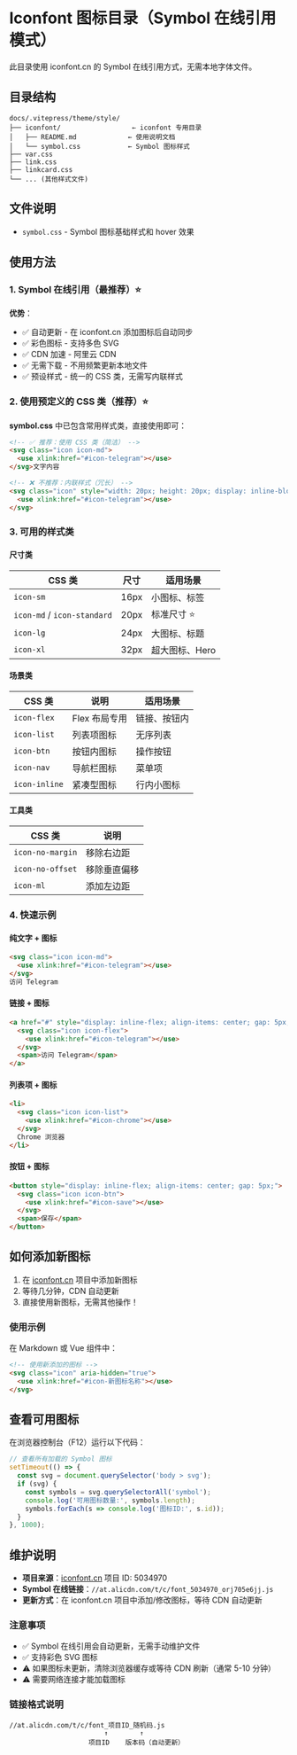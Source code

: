 # Iconfont 图标目录（Symbol 在线引用模式）

此目录使用 iconfont.cn 的 Symbol 在线引用方式，无需本地字体文件。

## 目录结构

```
docs/.vitepress/theme/style/
├── iconfont/                  ← iconfont 专用目录
│   ├── README.md             ← 使用说明文档
│   └── symbol.css            ← Symbol 图标样式
├── var.css
├── link.css
├── linkcard.css
└── ... (其他样式文件)
```

## 文件说明

- `symbol.css` - Symbol 图标基础样式和 hover 效果

## 使用方法

### 1. Symbol 在线引用（最推荐）⭐

**优势**：
- ✅ 自动更新 - 在 iconfont.cn 添加图标后自动同步
- ✅ 彩色图标 - 支持多色 SVG
- ✅ CDN 加速 - 阿里云 CDN
- ✅ 无需下载 - 不用频繁更新本地文件
- ✅ 预设样式 - 统一的 CSS 类，无需写内联样式

### 2. 使用预定义的 CSS 类（推荐）⭐

**symbol.css** 中已包含常用样式类，直接使用即可：

```html
<!-- ✅ 推荐：使用 CSS 类（简洁） -->
<svg class="icon icon-md">
  <use xlink:href="#icon-telegram"></use>
</svg>文字内容

<!-- ❌ 不推荐：内联样式（冗长） -->
<svg class="icon" style="width: 20px; height: 20px; display: inline-block; ...">
  <use xlink:href="#icon-telegram"></use>
</svg>
```

### 3. 可用的样式类

#### 尺寸类

| CSS 类 | 尺寸 | 适用场景 |
|--------|------|----------|
| `icon-sm` | 16px | 小图标、标签 |
| `icon-md` / `icon-standard` | 20px | 标准尺寸 ⭐ |
| `icon-lg` | 24px | 大图标、标题 |
| `icon-xl` | 32px | 超大图标、Hero |

#### 场景类

| CSS 类 | 说明 | 适用场景 |
|--------|------|----------|
| `icon-flex` | Flex 布局专用 | 链接、按钮内 |
| `icon-list` | 列表项图标 | 无序列表 |
| `icon-btn` | 按钮内图标 | 操作按钮 |
| `icon-nav` | 导航栏图标 | 菜单项 |
| `icon-inline` | 紧凑型图标 | 行内小图标 |

#### 工具类

| CSS 类 | 说明 |
|--------|------|
| `icon-no-margin` | 移除右边距 |
| `icon-no-offset` | 移除垂直偏移 |
| `icon-ml` | 添加左边距 |

### 4. 快速示例

#### 纯文字 + 图标
```html
<svg class="icon icon-md">
  <use xlink:href="#icon-telegram"></use>
</svg>
访问 Telegram
```

#### 链接 + 图标
```html
<a href="#" style="display: inline-flex; align-items: center; gap: 5px;">
  <svg class="icon icon-flex">
    <use xlink:href="#icon-telegram"></use>
  </svg>
  <span>访问 Telegram</span>
</a>
```

#### 列表项 + 图标
```html
<li>
  <svg class="icon icon-list">
    <use xlink:href="#icon-chrome"></use>
  </svg>
  Chrome 浏览器
</li>
```

#### 按钮 + 图标
```html
<button style="display: inline-flex; align-items: center; gap: 5px;">
  <svg class="icon icon-btn">
    <use xlink:href="#icon-save"></use>
  </svg>
  <span>保存</span>
</button>
```

## 如何添加新图标

1. 在 [iconfont.cn](https://www.iconfont.cn/) 项目中添加新图标
2. 等待几分钟，CDN 自动更新
3. 直接使用新图标，无需其他操作！

### 使用示例

在 Markdown 或 Vue 组件中：

```html
<!-- 使用新添加的图标 -->
<svg class="icon" aria-hidden="true">
  <use xlink:href="#icon-新图标名称"></use>
</svg>
```

## 查看可用图标

在浏览器控制台（F12）运行以下代码：

```javascript
// 查看所有加载的 Symbol 图标
setTimeout(() => {
  const svg = document.querySelector('body > svg');
  if (svg) {
    const symbols = svg.querySelectorAll('symbol');
    console.log('可用图标数量:', symbols.length);
    symbols.forEach(s => console.log('图标ID:', s.id));
  }
}, 1000);
```

## 维护说明

- **项目来源**：[iconfont.cn](https://www.iconfont.cn/) 项目 ID: 5034970
- **Symbol 在线链接**：`//at.alicdn.com/t/c/font_5034970_orj705e6jj.js`
- **更新方式**：在 iconfont.cn 项目中添加/修改图标，等待 CDN 自动更新

### 注意事项

- ✅ Symbol 在线引用会自动更新，无需手动维护文件
- ✅ 支持彩色 SVG 图标
- ⚠️ 如果图标未更新，清除浏览器缓存或等待 CDN 刷新（通常 5-10 分钟）
- ⚠️ 需要网络连接才能加载图标

### 链接格式说明

```
//at.alicdn.com/t/c/font_项目ID_随机码.js
                        ↑        ↑
                    项目ID    版本码（自动更新）
```
